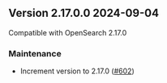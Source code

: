 ## Version 2.17.0.0 2024-09-04

Compatible with OpenSearch 2.17.0

### Maintenance
* Increment version to 2.17.0 ([#602](https://github.com/opensearch-project/asynchronous-search/pull/602))
